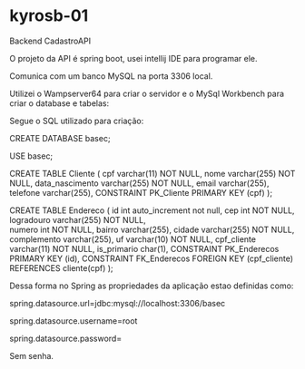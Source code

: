 # kyrosb-01
Backend CadastroAPI

O projeto da API é spring boot, usei intellij IDE para programar ele.

Comunica com um banco MySQL na porta 3306 local. 

Utilizei o Wampserver64 para criar o servidor e o MySql Workbench para criar o database e tabelas:

Segue o SQL utilizado para criação:

CREATE DATABASE basec;

USE basec;

CREATE TABLE Cliente (
    cpf varchar(11) NOT NULL,
    nome varchar(255) NOT NULL,
    data_nascimento varchar(255) NOT NULL,
    email varchar(255),
    telefone varchar(255),
	CONSTRAINT PK_Cliente PRIMARY KEY (cpf)
);

CREATE TABLE Endereco (
	id int auto_increment not null,
    cep int NOT NULL,
    logradouro varchar(255) NOT NULL,    
	numero int NOT NULL,
    bairro varchar(255),
    cidade varchar(255) NOT NULL,
    complemento varchar(255),
    uf varchar(10) NOT NULL,
    cpf_cliente varchar(11) NOT NULL,
    is_primario char(1),
	CONSTRAINT PK_Enderecos PRIMARY KEY (id),
    CONSTRAINT FK_Enderecos FOREIGN KEY (cpf_cliente) REFERENCES cliente(cpf)
);

Dessa forma no Spring as propriedades da aplicação estao definidas como:

spring.datasource.url=jdbc:mysql://localhost:3306/basec

spring.datasource.username=root

spring.datasource.password=


Sem senha.



